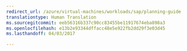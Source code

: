 ```yaml
---
redirect_url: /azure/virtual-machines/workloads/sap/planning-guide
translationtype: Human Translation
ms.sourcegitcommit: eeb56316b337c90cc83455be11917674eba898a3
ms.openlocfilehash: e13b2e93344dffacc48e5e922fb2dd29f3e03d45
ms.lasthandoff: 04/03/2017

---
```

